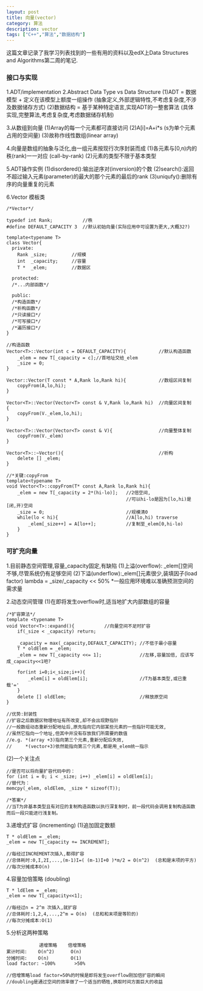 ```yaml
---
layout: post
title: 向量(vector)
category: 算法
description: vector
tags: ["C++","算法","数据结构"]
---
```


这篇文章记录了我学习列表找到的一些有用的资料以及edX上Data Structures and Algorithms第二周的笔记.

### 接口与实现
1.ADT/implementation
2.Abstract Data Type vs Data Structure
(1)ADT 		 = 数据模型 + 定义在该模型上额度一组操作
			   (抽象定义,外部逻辑特性,不考虑复杂度,不涉及数据储存方式)
(2)数据结构  = 基于某种特定语言,实现ADT的一整套算法
			   (具体实现,完整算法,考虑复杂度,考虑数据储存机制)
			   
3.从数组到向量
(1)Array的每一个元素都可直接访问
(2)A[i]=A+i*s (s为单个元素占用的空间量)
(3)故称作线性数组(linear array)

4.向量是数组的抽象与泛化,由一组元素按现行次序封装而成
(1)各元素与[0,n)内的秩(rank)一一对应  (call-by-rank)
(2)元素的类型不限于基本类型

5.ADT操作实例
(1)disordered():输出逆序对(inversion)的个数
(2)search():返回不超过输入元素(parameter)的最大的那个元素的最后的rank
(3)uniqufy():删除有序的向量重复的元素

6.Vector 模板类

```
/*Vector*/

typedef int Rank;			//秩
#define DEFAULT_CAPACITY 3	//默认初始向量(实际应用中可设置为更大,大概32?)

template<typename T> 
class Vector{
  private:
	Rank _size;			//规模
	int  _capacity;		//容量
	T *  _elem;			//数据区
  
  protected:
  /*...内部函数*/
  
  public:
  /*构造函数*/
  /*析构函数*/
  /*只读接口*/
  /*可写接口*/
  /*遍历接口*/
}

//构造函数
Vector<T>::Vector(int c = DEFAULT_CAPACITY){			//默认构造函数
	_elem = new T[_capacity = c];//首地址交给_elem
	_size = 0;
}

Vector::Vector(T const * A,Rank lo,Rank hi){			//数组区间复制
	copyFrom(A,lo,hi);
}			

Vector<T>::Vector(Vector<T> const & V,Rank lo,Rank hi)	//向量区间复制
{
	copyFrom(V._elem,lo,hi);
}

Vector<T>::Vector(Vector<T> const & V){					//向量整体复制
	copyFrom(V._elem)
}

Vector<T>::~Vector(){									//析构
	delete [] _elem;
}

//*关键:copyFrom
template<typename T>
void Vector<T>::copyFrom(T* const A,Rank lo,Rank hi){
	_elem = new T[_capacity = 2*(hi-lo)];	//2倍空间, 
											//可以hi-lo是因为[lo,hi)是[闭,开)空间
	_size = 0;								//规模清0
	while(lo < hi){							//A[lo,hi) traverse
		_elem[_size++] = A[lo++];			//复制至_elem[0,hi-lo)
	}
}
```


### 可扩充向量
1.目前静态空间管理,容量_capacity固定,有缺陷
(1)上溢(overflow): _elem[]空间不够,尽管系统仍有足够空间
(2)下溢(underflow):_elem[]元素很少,装填因子(load factor) lambda = _size/_capacity << 50%
*一般应用环境难以准确预测空间的需求量

2.动态空间管理
(1)在即将发生overflow时,适当地扩大内部数组的容量

```
/*扩容算法*/
template <typename T>
void Vector<T>::expand(){			//向量空间不足时扩容
	if(_size < _capacity) return;
	
	_capacity = max(_capacity,DEFAULT_CAPACITY); //不低于最小容量
	T * oldElem = _elem;
	_elem = new T[_capacity <<= 1];				 //左移,容量加倍, 应该写成_capacity<<1吧?
	
	for(int i=0;i<_size;i++){
		_elem[i] = oldElem[i];					 //T为基本类型,或已重载'='
	}
	delete [] oldElem;							 //释放原空间
}

//优势:封装性
//扩容之后数据区物理地址有所改变,却不会出现野指针
//一般数组动态重新分配地址后,原先指向它内部某些元素的一些指针可能无效,
//虽然它指向一个地址,但其中并没有存放我们所需要的数值
//e.g. *(array +3)指向第三个元素,重新分配后失效,
//	   *(vector+3)依然能指向第三个元素,都是用_elem统一指示
```

(2)一个关注点

```
//是否可以将向量扩容代码中的：
for (int i = 0; i < _size; i++) _elem[i] = oldElem[i];
//替代为：
memcpy(_elem, oldElem, _size * sizeof(T));

/*答案*/
//当T为非基本类型且有对应的复制构造函数以执行深复制时，前一段代码会调用复制构造函数而后一段只能进行浅复制。
```

3.递增式扩容 (incrementing)
(1)追加固定数额

```
T * oldElem = _elem;
_elem = new T[_capacity += INCREMENT];

//每经过INCREMENT次插入,都得扩容
//总体耗时:0,I,2I,...,(m-1)I=( (m-1)I+0 )*m/2 = O(n^2)  (总和是末项的平方)
//每次分摊成本O(n)
```

4.容量加倍策略 (doubling)

```
T * ldElem = _elem;
_elem = new T[_capacity<<1];

//每经过n = 2^m 次插入,就扩容
//总体耗时:1,2,4,...,2^m = O(n)  (总和和末项是等阶的)
//每次分摊成本:O(1)
```

5.分析这两种策略

```
			递增策略    倍增策略
累计时间:	 O(n^2)		 O(n)
分摊时间:    O(n)		 O(1)
load factor: ~100%		 >50%

//倍增策略load factor=50%的时候是即将发生overflow刚加倍扩容的瞬间
//doubling是通过空间的效率做了一个适当的牺牲,换取时间方面巨大的收益
```